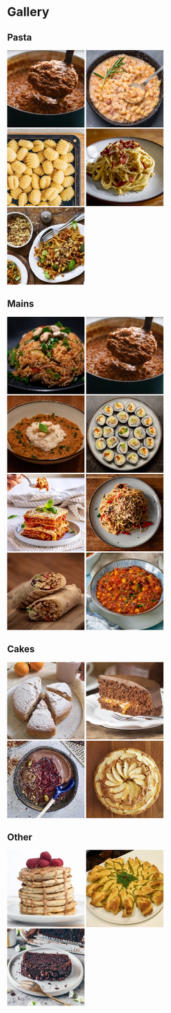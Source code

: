 # Gallery


## Pasta

[![](recipes/ragu/thumbnail.jpg "Ragù")](recipes/ragu/index.md)
[![](recipes/pasta_e_fagioli/thumbnail.jpg "Pasta e Fagioli")](recipes/pasta_e_fagioli/index.md)
[![](recipes/chickpea_gnocchi/thumbnail.jpg "Chickpea Gnocchi")](recipes/chickpea_gnocchi/index.md)
[![](recipes/carbonara/thumbnail.jpg "Carbonara")](recipes/carbonara/index.md)
[![](recipes/sundried_tomato_and_brocolli_penne_pasta/thumbnail.jpg "Sundried Tomato and Brocolli Pasta")](recipes/sundried_tomato_and_brocolli_penne_pasta/index.md)


## Mains

[![](recipes/nasi_goreng/thumbnail.jpg "Nasi Goreng")](recipes/nasi_goreng/index.md)
[![](recipes/ragu/thumbnail.jpg "Ragù")](recipes/ragu/index.md)
[![](recipes/dal/thumbnail.jpg "Dal")](recipes/dal/index.md)
[![](recipes/sushi/thumbnail.jpg "Sushi")](recipes/sushi/index.md)
[![](recipes/lasagna/thumbnail.jpg "Lasagna")](recipes/lasagna/index.md)
[![](recipes/pad_thai/thumbnail.jpg "Pad Thai")](recipes/pad_thai/index.md)
[![](recipes/kebab/thumbnail.jpg "Kebab")](recipes/kebab/index.md)
[![](recipes/chili_sin_carne/thumbnail.jpg "Chili sin Carne")](recipes/chili_sin_carne/index.md)


## Cakes

[![](recipes/orange_cake/thumbnail.jpg "Orange Cake")](recipes/orange_cake/index.md)
[![](recipes/sacher_cake/thumbnail.jpg "Sacher Torte")](recipes/sacher_cake/index.md)
[![](recipes/chocolate_mouse/thumbnail.jpg "Chocolate Mouse")](recipes/chocolate_mouse/index.md)
[![](recipes/apple_cake/thumbnail.jpg "Apple Cake")](recipes/apple_cake/index.md)

## Other

[![](recipes/pancakes/thumbnail.jpg "Pancakes")](recipes/pancakes/index.md)
[![](recipes/puffy_zucchini_cake/thumbnail.jpg "Puffy Zucchini Cake")](recipes/puffy_zucchini_cake/index.md)
[![](recipes/chocolate_zucchini_bread/thumbnail.jpg "Chocolate Zucchini Bread")](recipes/chocolate_zucchini_bread/index.md)
